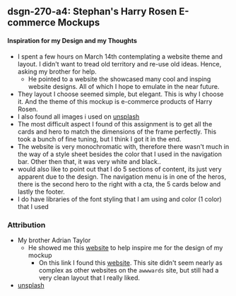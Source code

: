 ## dsgn-270-a4: Stephan's Harry Rosen E-commerce Mockups

#### Inspiration for my Design and my Thoughts

- I spent a few hours on March 14th contemplating a website theme and layout. I didn't want to tread old territory and re-use old ideas. Hence, asking my brother for help.
  - He pointed to a website the showcased many cool and insping website designs. All of which I hope to emulate in the near future.
- They layout I choose seemed simple, but elegant. This is why I choose it. And the theme of this mockup is e-commerce products of Harry Rosen.
- I also found all images i used on [unsplash](https://unsplash.com/)
- The most difficult aspect I found of this assignment is to get all the cards and hero to match the dimensions of the frame perfectly. This took a bunch of fine tuning, but I think I got it in the end.
- The website is very monochromatic with, therefore there wasn't much in the way of a style sheet besides the color that I used in the navigation bar. Other then that, it was very white and black..
- would also like to point out that I do 5 sections of content, its just very apparent due to the design. The navigation menu is in one of the heros, there is the second hero to the right with a cta, the 5 cards below and lastly the footer.
- I do have libraries of the font styling that I am using and color (1 color) that I used

### Attribution

- My brother Adrian Taylor
  - He showed me this [website](https://www.awwwards.com/) to help inspire me for the design of my mockup
    - On this link I found this [website](https://www.sneakinpeace.com/). This site didn't seem nearly as complex as other websites on the `awwwards` site, but still had a very clean layout that I really liked.
- [unsplash](https://unsplash.com/)
